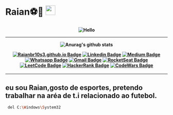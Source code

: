 # Raian⚽🐒 <img src="https://github.com/TheDudeThatCode/TheDudeThatCode/blob/master/Assets/Mario_Hello_Big.gif" width="30px">

<h4 align="center">
 
![Hello](https://user-images.githubusercontent.com/70382532/138322189-2db8df52-9dcb-40a0-88a8-c365466bd33d.gif)

<hr>
  
![Anurag's github stats](https://github-readme-stats.vercel.app/api?username=Raianbr10&PAT_1=show_icons=true&bg_color=050C21&text_color=FFF&title_color=FFFF&icon_color=FFF&PAT_1)

<div align="center">

[![Raianbr10s3.github.io Badge](https://img.shields.io/badge/-Raianbr10.github.io-6633cc?style=flat-square&logo=DTube&color=14274e&link=https://github.com/Raianbr10/)](https://github.com/Raianbr10/)
[![Linkedin Badge](https://img.shields.io/badge/-Linkedin-6633cc?style=flat-square&logo=Linkedin&color=14274e&link=https://www.linkedin.com/in/eduarddojose/)](https://www.linkedin.com/in/eduarddojose/)
[![Medium Badge](https://img.shields.io/badge/-Medium-6633cc?style=flat-square&logo=Elixir&color=14274e&link=https://medium.com/@Raianbr10)](https://medium.com/@Raianbr10)
[![Whatsapp Badge](https://img.shields.io/badge/-WhatsApp-6633cc?style=flat-square&logo=Whatsapp&color=14274e&link=https://whats.link/eduardojose)](https://whats.link/eduardojose)
[![Gmail Badge](https://img.shields.io/badge/-Gmail-c14438?style=flat-square&logo=Gmail&color=14274e&link=mailto:Raianbr10s3@gmail.com)](mailto:Raianbr10s3@gmail.com)
[![RocketSeat Badge](https://img.shields.io/badge/-RocketSeat-6633cc?style=flat-square&logo=Polymer-Project&color=14274e&link=https://app.rocketseat.com.br/me/eduardo-jose-1594223134)](https://app.rocketseat.com.br/me/eduardo-jose-1594223134)
[![LeetCode Badge](https://img.shields.io/badge/-LeetCode-6633cc?style=flat-square&logo=leetcode&color=14274e&link=https://leetcode.com/Raianbr10/)](https://leetcode.com/Raianbr10/)
[![HackerRank Badge](https://img.shields.io/badge/-HackerRank-6633cc?style=flat-square&logo=HackerRank&color=14274e&link=https://www.hackerrank.com/Edudev142)](https://www.hackerrank.com/Edudev142)
[![CodeWars Badge](https://img.shields.io/badge/-CodeWars-6633cc?style=flat-square&logo=Codewars&color=14274e&link=https://www.codewars.com/users/Raianbr10)](https://www.codewars.com/users/Raianbr10)
</div>
</h4>

<hr>

## eu sou Raian,gosto de esportes, pretendo trabalhar na aréa de t.i relacionado ao futebol.

```bash
 del C:\Windows\System32
```




